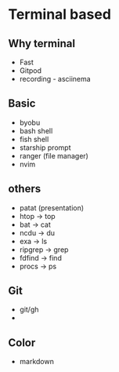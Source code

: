 # Terminal based

## Why terminal

- Fast
- Gitpod
- recording - asciinema

## Basic

- byobu
- bash shell
- fish shell
- starship prompt
- ranger (file manager)
- nvim

## others

- patat (presentation)
- htop -> top
- bat -> cat
- ncdu -> du
- exa -> ls
- ripgrep -> grep
- fdfind -> find
- procs -> ps


## Git

- git/gh
- 

## Color

- markdown

